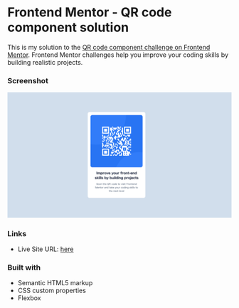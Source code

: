 # Frontend Mentor - QR code component solution

This is my solution to the [QR code component challenge on Frontend Mentor](https://www.frontendmentor.io/challenges/qr-code-component-iux_sIO_H). Frontend Mentor challenges help you improve your coding skills by building realistic projects.

### Screenshot

![](./design/QRCodeCard.png)

### Links

- Live Site URL: [here](https://hiro502.github.io/fm-qr-code-component/)

### Built with

- Semantic HTML5 markup
- CSS custom properties
- Flexbox
